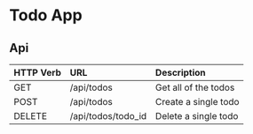 # Todo App


## Api

| HTTP Verb	| URL           		| Description          |
| :--------	|:---------------		| :----------          |
| GET    	| /api/todos			| Get all of the todos |
| POST   	| /api/todos			| Create a single todo |
| DELETE 	| /api/todos/todo_id	| Delete a single todo |

